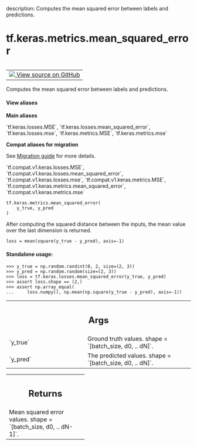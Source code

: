 description: Computes the mean squared error between labels and predictions.

<div itemscope itemtype="http://developers.google.com/ReferenceObject">
<meta itemprop="name" content="tf.keras.metrics.mean_squared_error" />
<meta itemprop="path" content="Stable" />
</div>

# tf.keras.metrics.mean_squared_error

<!-- Insert buttons and diff -->

<table class="tfo-notebook-buttons tfo-api nocontent" align="left">
<td>
  <a target="_blank" href="https://github.com/keras-team/keras/tree/v2.9.0/keras/losses.py#L1297-L1327">
    <img src="https://www.tensorflow.org/images/GitHub-Mark-32px.png" />
    View source on GitHub
  </a>
</td>
</table>



Computes the mean squared error between labels and predictions.

<section class="expandable">
  <h4 class="showalways">View aliases</h4>
  <p>
<b>Main aliases</b>
<p>`tf.keras.losses.MSE`, `tf.keras.losses.mean_squared_error`, `tf.keras.losses.mse`, `tf.keras.metrics.MSE`, `tf.keras.metrics.mse`</p>

<b>Compat aliases for migration</b>
<p>See
<a href="https://www.tensorflow.org/guide/migrate">Migration guide</a> for
more details.</p>
<p>`tf.compat.v1.keras.losses.MSE`, `tf.compat.v1.keras.losses.mean_squared_error`, `tf.compat.v1.keras.losses.mse`, `tf.compat.v1.keras.metrics.MSE`, `tf.compat.v1.keras.metrics.mean_squared_error`, `tf.compat.v1.keras.metrics.mse`</p>
</p>
</section>

<pre class="devsite-click-to-copy prettyprint lang-py tfo-signature-link">
<code>tf.keras.metrics.mean_squared_error(
    y_true, y_pred
)
</code></pre>



<!-- Placeholder for "Used in" -->

After computing the squared distance between the inputs, the mean value over
the last dimension is returned.

`loss = mean(square(y_true - y_pred), axis=-1)`

#### Standalone usage:



```
>>> y_true = np.random.randint(0, 2, size=(2, 3))
>>> y_pred = np.random.random(size=(2, 3))
>>> loss = tf.keras.losses.mean_squared_error(y_true, y_pred)
>>> assert loss.shape == (2,)
>>> assert np.array_equal(
...     loss.numpy(), np.mean(np.square(y_true - y_pred), axis=-1))
```

<!-- Tabular view -->
 <table class="responsive fixed orange">
<colgroup><col width="214px"><col></colgroup>
<tr><th colspan="2"><h2 class="add-link">Args</h2></th></tr>

<tr>
<td>
`y_true`
</td>
<td>
Ground truth values. shape = `[batch_size, d0, .. dN]`.
</td>
</tr><tr>
<td>
`y_pred`
</td>
<td>
The predicted values. shape = `[batch_size, d0, .. dN]`.
</td>
</tr>
</table>



<!-- Tabular view -->
 <table class="responsive fixed orange">
<colgroup><col width="214px"><col></colgroup>
<tr><th colspan="2"><h2 class="add-link">Returns</h2></th></tr>
<tr class="alt">
<td colspan="2">
Mean squared error values. shape = `[batch_size, d0, .. dN-1]`.
</td>
</tr>

</table>

